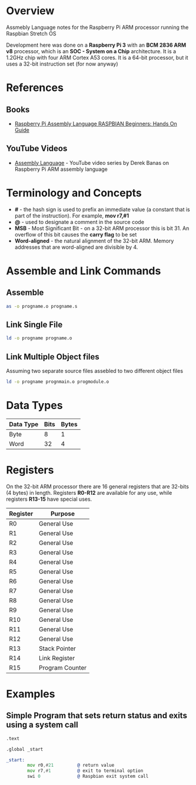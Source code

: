 # Overview

Assmebly Language notes for the Raspberry Pi ARM processor running the Raspbian Stretch OS

Development here was done on a **Raspberry Pi 3** with an **BCM 2836 ARM v8** processor, which is an **SOC - System on a Chip** architecture.  It is a 1.2GHz chip with four ARM Cortex A53 cores.  It is a 64-bit processor, but it uses a 32-bit instruction set (for now anyway)

# References

## Books

* [Raspberry Pi Assembly Language RASPBIAN Beginners: Hands On Guide](https://www.amazon.com/Raspberry-Assembly-Language-RASPBIAN-Beginners/dp/1492135283/ref=sr_1_1?ie=UTF8&qid=1510393408&sr=8-1&keywords=raspberry+pi+assembly+language+raspbian+beginners)

## YouTube Videos

* [Assembly Language](https://www.youtube.com/watch?v=ViNnfoE56V8) - YouTube video series by Derek Banas on Raspberry Pi ARM assembly language

# Terminology and Concepts

* **#** - the hash sign is used to prefix an immediate value (a constant that is part of the instruction).  For example, **mov r7,#1**
* **@** - used to designate a comment in the source code
* **MSB** - Most Significant Bit - on a 32-bit ARM processor this is bit 31.  An overflow of this bit causes the **carry flag** to be set
* **Word-aligned** - the natural alignment of the 32-bit ARM.  Memory addresses that are word-aligned are divisible by 4.

# Assemble and Link Commands

## Assemble

```bash
as -o progname.o progname.s
```

## Link Single File

```bash
ld -o progname progname.o
```

## Link Multiple Object files 

Assuming two separate source files assebled to two different object files

```bash
ld -o progname prognmain.o progmodule.o
```

# Data Types

Data Type | Bits | Bytes 
----------|------|-------
Byte      | 8    | 1
Word      | 32   | 4

# Registers

On the 32-bit ARM processor there are 16 general registers that are 32-bits (4 bytes) in length.  Registers **R0-R12** are available for any use, while registers **R13-15** have special uses.

Register | Purpose
---------|------------------
R0       | General Use
R1       | General Use
R2       | General Use
R3       | General Use
R4       | General Use
R5       | General Use
R6       | General Use
R7       | General Use
R8       | General Use
R9       | General Use
R10      | General Use
R11      | General Use
R12      | General Use
R13      | Stack Pointer
R14      | Link Register
R15      | Program Counter

# Examples

## Simple Program that sets return status and exits using a system call

```asm
.text

.global _start

_start:
        mov r0,#21         @ return value
        mov r7,#1          @ exit to terminal option
        swi 0              @ Raspbian exit system call
```
